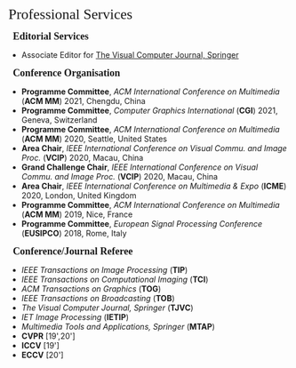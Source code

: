 <p><span style="font-family: georgia, serif; font-size: 26px;">Professional Services</span></p>

<p>&nbsp; <span style="font-size: 18px;"><strong><span style="font-family: georgia, serif;">Editorial Services</span></strong></span></p>

- Associate Editor for [The Visual Computer Journal, Springer](https://www.editorialmanager.com/tvcj/)

<p>&nbsp; <span style="font-size: 18px;"><strong><span style="font-family: georgia, serif;">Conference Organisation</span></strong></span></p>

- **Programme Committee**, _ACM International Conference on Multimedia_ (**ACM MM**) 2021, Chengdu, China
- **Programme Committee**, _Computer Graphics International_ (**CGI**) 2021, Geneva, Switzerland
- **Programme Committee**, _ACM International Conference on Multimedia_ (**ACM MM**) 2020, Seattle, United States
- **Area Chair**, _IEEE International Conference on Visual Commu. and Image Proc._ (**VCIP**) 2020, Macau, China
- **Grand Challenge Chair**, _IEEE International Conference on Visual Commu. and Image Proc._ (**VCIP**) 2020, Macau, China
- **Area Chair**, _IEEE International Conference on Multimedia & Expo_ (**ICME**) 2020, London, United Kingdom
- **Programme Committee**, _ACM International Conference on Multimedia_ (**ACM MM**) 2019, Nice, France
- **Programme Committee**, _European Signal Processing Conference_ (**EUSIPCO**) 2018, Rome, Italy

<p>&nbsp; <span style="font-size: 18px;"><strong><span style="font-family: georgia, serif;">Conference/Journal Referee</span></strong></span></p>

- _IEEE Transactions on Image Processing_ (**TIP**)
- _IEEE Transactions on Computational Imaging_ (**TCI**)
- _ACM Transactions on Graphics_ (**TOG**)
- _IEEE Transactions on Broadcasting_ (**TOB**)
- _The Visual Computer Journal, Springer_ (**TJVC**)
- _IET Image Processing_ (**IETIP**)
- _Multimedia Tools and Applications, Springer_ (**MTAP**)
- **CVPR** [19',20']
- **ICCV** [19']
- **ECCV** [20']
